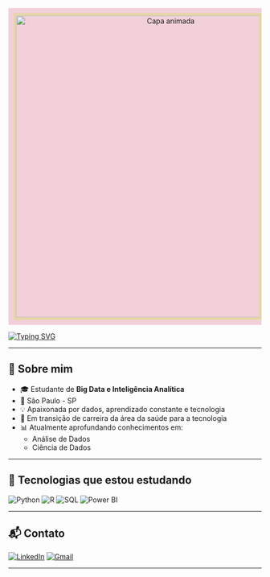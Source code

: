 <p align="center" style="background-color: #f2d0d9; padding: 10px;">
  <img src="https://camo.githubusercontent.com/4d3b4e783fd73237e09703a255e82b4c7d59de61312fd388085b162324094305/68747470733a2f2f63617073756c652d72656e6465722e76657263656c2e6170702f6170693f747970653d776176696e6726636f6c6f723d303046464646266865696768743d3132302673656374696f6e3d686561646572" alt="Capa animada" width="600" style="border: 5px solid #e5d6a7;" />
</p>


[![Typing SVG](https://readme-typing-svg.demolab.com/?lines=Ol%C3%A1+%F0%9F%91%8B,+eu+sou+o+Larissa;Bem-vindo+ao+meu+perfil!&width=400)](https://git.io/typing-svg)


---

## 🧠 Sobre mim

- 🎓 Estudante de **Big Data e Inteligência Analítica**
- 📍 São Paulo - SP
- 💡 Apaixonada por dados, aprendizado constante e tecnologia
- 🔄 Em transição de carreira da área da saúde para a tecnologia
- 📊 Atualmente aprofundando conhecimentos em:
  - Análise de Dados
  - Ciência de Dados

---

## 🚀 Tecnologias que estou estudando

![Python](https://img.shields.io/badge/Python-3776AB?style=for-the-badge&logo=python&logoColor=white)
![R](https://img.shields.io/badge/R-276DC3?style=for-the-badge&logo=r&logoColor=white)
![SQL](https://img.shields.io/badge/SQL-4479A1?style=for-the-badge&logo=postgresql&logoColor=white)
![Power BI](https://img.shields.io/badge/PowerBI-F2C811?style=for-the-badge&logo=powerbi&logoColor=black)

---

## 📬 Contato

[![LinkedIn](https://img.shields.io/badge/LinkedIn-0A66C2?style=for-the-badge&logo=linkedin&logoColor=white)](https://www.linkedin.com/in/seu-usuario-aqui)
[![Gmail](https://img.shields.io/badge/Gmail-D14836?style=for-the-badge&logo=gmail&logoColor=white)](mailto:seuemail@gmail.com)

---

<!-- Rodapé opcional com gráfico de linguagens -->
<!-- 
[![Top Langs](https://github-readme-stats.vercel.app/api/top-langs/?username=Larissa-Dos&layout=compact&theme=dark)](https://github.com/anuraghazra/github-readme-stats)
-->



